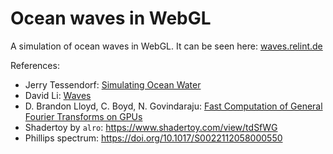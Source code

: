 # Ocean waves in WebGL

A simulation of ocean waves in WebGL. It can be seen here: [waves.relint.de](https://waves.relint.de)

References:

- Jerry Tessendorf: [Simulating Ocean Water](http://www-evasion.imag.fr/Membres/Fabrice.Neyret/NaturalScenes/fluids/water/waves/fluids-nuages/waves/Jonathan/articlesCG/simulating-ocean-water-01.pdf)
- David Li: [Waves](https://github.com/dli/waves)
- D. Brandon Lloyd, C. Boyd, N. Govindaraju: [Fast Computation of General Fourier Transforms on GPUs](https://www.microsoft.com/en-us/research/wp-content/uploads/2016/02/tr-2008-62.pdf)
- Shadertoy by `alro`: https://www.shadertoy.com/view/tdSfWG
- Phillips spectrum: https://doi.org/10.1017/S0022112058000550 
